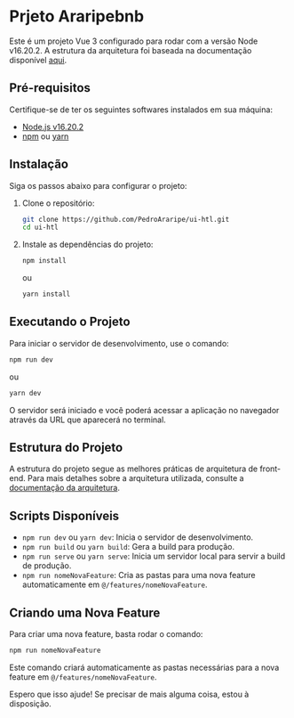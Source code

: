 # Prjeto Araripebnb

Este é um projeto Vue 3 configurado para rodar com a versão Node v16.20.2. A estrutura da arquitetura foi baseada na documentação disponível [aqui](https://fadamakis.com/a-front-end-application-folder-structure-that-makes-sense-ecc0b690968b).

## Pré-requisitos

Certifique-se de ter os seguintes softwares instalados em sua máquina:

- [Node.js v16.20.2](https://nodejs.org/en/download/)
- [npm](https://www.npmjs.com/get-npm) ou [yarn](https://yarnpkg.com/getting-started/install)

## Instalação

Siga os passos abaixo para configurar o projeto:

1. Clone o repositório:
   ```sh
   git clone https://github.com/PedroAraripe/ui-htl.git
   cd ui-htl
   ```

2. Instale as dependências do projeto:
   ```sh
   npm install
   ```

   ou

   ```sh
   yarn install
   ```

## Executando o Projeto

Para iniciar o servidor de desenvolvimento, use o comando:

```sh
npm run dev
```

ou

```sh
yarn dev
```

O servidor será iniciado e você poderá acessar a aplicação no navegador através da URL que aparecerá no terminal.

## Estrutura do Projeto

A estrutura do projeto segue as melhores práticas de arquitetura de front-end. Para mais detalhes sobre a arquitetura utilizada, consulte a [documentação da arquitetura](https://fadamakis.com/a-front-end-application-folder-structure-that-makes-sense-ecc0b690968b).

## Scripts Disponíveis

- `npm run dev` ou `yarn dev`: Inicia o servidor de desenvolvimento.
- `npm run build` ou `yarn build`: Gera a build para produção.
- `npm run serve` ou `yarn serve`: Inicia um servidor local para servir a build de produção.
- `npm run nomeNovaFeature`: Cria as pastas para uma nova feature automaticamente em `@/features/nomeNovaFeature`.

## Criando uma Nova Feature

Para criar uma nova feature, basta rodar o comando:

```sh
npm run nomeNovaFeature
```

Este comando criará automaticamente as pastas necessárias para a nova feature em `@/features/nomeNovaFeature`.

Espero que isso ajude! Se precisar de mais alguma coisa, estou à disposição.